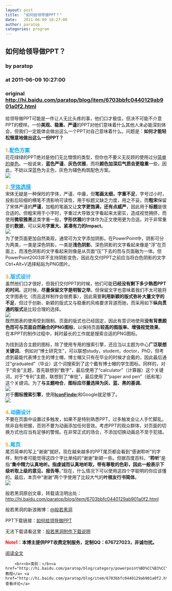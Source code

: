 ```yaml
---
layout: post
title:  "如何给领导做PPT？"
date:   2011-06-09 10:27:00
author: paratop
categories: program
---
```


## 如何给领导做PPT？
### by paratop
### at 2011-06-09 10:27:00
### original <http://hi.baidu.com/paratop/blog/item/6703bbfc0440129ab901a0f2.html>

<p>给领导做PPT可能是一件让人无比头疼的事，他们口才极佳，但决不可能不介意PPT的模样。一份<strong>美观、稳重、严谨</strong>的PPT对他们意味着什么其他人未必能深刻体会，但我们一定能体会做出这么一个PPT对自己意味着什么。问题是：<strong>如何才能轻松惬意地做出这么一份PPT？</strong><br><br><strong><span style="color:rgb(0,85,255);font-size:18px"><span style="font-size:16px;color:rgb(255,169,0)">1</span><span style="font-size:16px;color:rgb(0,170,255)">.</span></span></strong><strong><span style="color:rgb(0,85,255);font-size:18px"><span style="font-size:16px;color:rgb(0,170,255)">配色方案</span></span></strong><br>花花绿绿的PPT绝对是他们无比憎恨的类型，但你也不要义无反顾的使用过分<a href="http://hi.baidu.com/paratop/blog/item/783389faa417c5ccb48f311a.html">简单的单色</a>。一般说来，<strong>蓝色严谨</strong>，<strong>灰色优雅</strong>，而将<strong>颜色加深后气质会更稳重</strong>一些，因此，不妨以深蓝色为主色，灰色为辅色构筑配色方案。<br><a href="http://hi.baidu.com/paratop/blog/item/6703bbfc0440129ab901a0f2.html"><span><img src="http://i.imgur.com/FFPeD.jpg" border="0"></span></a></p><p><strong><span style="color:rgb(0,85,255);font-size:18px"><span style="font-size:16px;color:rgb(255,169,0)">2</span><span style="color:rgb(0,170,255);font-size:16px">.</span><a href="http://hi.baidu.com/paratop/blog/item/7636c47ef82b83360cd7da84.html"><span style="font-size:16px;color:rgb(0,170,255)">字体选择</span></a></span></strong><br>宋体无疑是一种保险的字体，严谨、中庸，但<strong>笔画太细，字重不足</strong>，字号过小时，投影后较细的横笔不清影响可读性，用于标题又缺乏力度，用之不妥。而<strong>粗宋</strong>保留了宋体严谨的<strong>严谨</strong>，加粗的笔画又让<strong>文字更饱满，还有点威严</strong>，因此用于<strong>标题</strong>是很合适的。但粗宋用于小字时，字重过大导致文字看起来太密实，造成视觉拥挤，而使用<strong>微软雅黑</strong>这类字重一般，<strong>字形优雅</strong>的字体作为正文使用更为合适。对于非常重要的<strong>数据</strong>，可以采用<strong>字重大、紧凑有力的Impact</strong>。<br><a href="http://hi.baidu.com/paratop/blog/item/6703bbfc0440129ab901a0f2.html"><span><img src="http://i.imgur.com/gB20P.jpg" border="0"></span></a><span><br></span>为了使页面更加自然美观，通常可为文字添加阴影。在PowerPoint中，阴影可分为两类，一类是深色阴影，一类是<strong>浅色阴影</strong>。深色阴影的文字看起来像是“浮”在页面上，而浅色阴影的文字看起来则像是从页面“压”下去的而与页面融为一体。但PowerPoint2003并不支持阴影变色，因此在交付PPT之前应当将白色阴影的文字Ctrl+Alt+V选择粘贴为PNG图片。<br><br><strong><span style="font-size:18px;color:rgb(0,85,255)"><span style="font-size:16px;color:rgb(255,169,0)">3</span><span style="font-size:16px;color:rgb(0,170,255)">.版式设计</span></span></strong><br>虽然他们口才很好，但我们交付PPT的时候，他们可能<strong>已经没有剩下多少熟悉PPT的时间</strong>。这时候，<strong>尽量保留文字是明智之举</strong>。但保留文字也意味着我们不太可能将文字图表化（而且这样制作会很费事），因此需要<strong>利用新颖的版式弥补大量文字的不足</strong>，但过于创新、新颖的版式又与稳重的风格要求背道而驰，而采用如下<strong>纵向贯通的版式</strong>是比较合理的选择。<br><a href="http://hi.baidu.com/paratop/blog/item/6703bbfc0440129ab901a0f2.html"><span><img src="http://i.imgur.com/uJ2vJ.jpg" border="0"></span></a><br>既然图表的使用受到限制、页面的版式也已经固定，因此有意识地使用<strong>没有背景颜色而可与页面自然融合的PNG图标</strong>，以保持页面<strong>较高的图版率、增强视觉效果</strong>。在本PPT的制作过程中，耗时最长的工作就是搜索合适的PNG图标。</p><p>为找到适合主题的图标，除了使用专用的搜索引擎，还应当以主题为中心<strong>广泛联想关键词</strong>。 例如对“博士研究生”，可以联想study，student，doctor，PhD，但考虑到最能代表博士生的博士帽，博士帽又只有在毕业的时候才会戴的，因此最后通过“graduated”（毕业）这个词搜索到了这个戴有博士帽的学生图标。同样的，对于“资金”主题，首先联想到“数字”，最后使用了“calculator”（计算器）这个关键词，对于“专利”主题，联想到了“审批”，最后使用了“paper and pen”（纸和笔）这个关键词。为了<strong>与主题吻合</strong>，<strong>图标应尽量选择为灰、蓝、黑的基调</strong>。<br><a href="http://hi.baidu.com/paratop/blog/item/6703bbfc0440129ab901a0f2.html"><span><img src="http://i.imgur.com/UXkCs.jpg" border="0"></span></a><br>对于<strong>图标搜索引擎</strong>，使用<strong><a href="http://www.iconfinder.net/">IconFinde</a></strong><a href="http://www.iconfinder.net/">r</a>和Google就足够了。    <br><a href="http://hi.baidu.com/paratop/blog/item/6703bbfc0440129ab901a0f2.html"><span><img src="http://i.imgur.com/txkXr.jpg" border="0"></span></a><br><br><strong><span style="color:rgb(0,85,255);font-size:18px"><span style="font-size:16px;color:rgb(255,169,0)">4</span><span style="font-size:16px;color:rgb(0,170,255)">.</span><span style="font-size:16px;color:rgb(0,170,255)">动画设计</span></span></strong><br>不要在页面中设置过多触发，如果不是特别熟悉PPT，过多触发会让人手忙脚乱。除非自有把握，否则不要为动画添加任何音效。考虑PPT的观众群体，对页面的切换方式也应当有足够的警惕。在非常正式的场合，不添加切换动画总不至于犯错。<br><br><strong><span style="color:rgb(0,85,255);font-size:18px"><span style="font-size:16px;color:rgb(255,169,0)">5</span><span style="font-size:16px;color:rgb(0,170,255)">.尾页</span></span></strong><br>尾页简单的写上“谢谢”就好。现在越来越多的PPT尾页都会看到“感谢聆听”的字样，制作者可能觉得这四个字比单纯的“谢谢”新颖一些。但据百度百科，“<strong>聆听</strong>”是指“<strong>集中精力认真地听。指虔诚而认真地听取，带有尊敬的色彩，因此一般表示下级听取上级的意见、报告等</strong>。”现在，什么情况下可以使用这四个字聪明的你应该懂的。最后，本页中“谢谢”两个字使用了比较大气的<strong>叶根友行书简体</strong>。<br><a href="http://hi.baidu.com/paratop/blog/item/6703bbfc0440129ab901a0f2.html"><span><img src="http://i.imgur.com/BO4k1.jpg" border="0"></span></a></p><p>般若黑洞原创文章，转载请注明出处：<a href="http://hi.baidu.com/paratop/blog/item/6703bbfc0440129ab901a0f2.html">http://hi.baidu.com/paratop/blog/item/6703bbfc0440129ab901a0f2.html</a></p><p>般若黑洞的新浪微博：<a href="http://t.sina.com/paralife">@般若黑洞</a></p><p>PPT下载链接：<a href="http://dl.dbank.com/c0djhdx3e8">如何给领导做PPT</a></p><p>无法下载请看这里：<a href="http://../../blog/item/5c37bcfc85eef6f7fc037f34.html">般若黑洞附件下载说明</a></p><p><strong><span style="color:#ff0000">Note1：</span></strong><strong>本博主提供PPT收费定制服务，定制QQ：676727023，非诚勿扰。</strong></p> <a href="http://hi.baidu.com/paratop/blog/item/6703bbfc0440129ab901a0f2.html">阅读全文</a>
		
		<br><b>类别：</b><a href="http://hi.baidu.com/paratop/blog/category/powerpoint%BD%CC%B3%CC">powerpoint教程</a> <a href="http://hi.baidu.com/paratop/blog/item/6703bbfc0440129ab901a0f2.html#comment">查看评论</a>